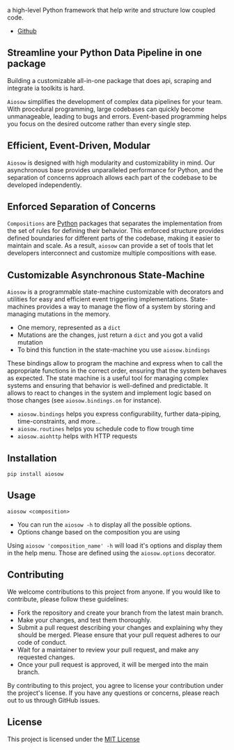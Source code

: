 
a high-level Python framework that help write and structure low coupled code.

- [Github](https://github.com/exorde-labs/aiosow) 

## Streamline your Python Data Pipeline in one package
Building a customizable all-in-one package that does api, scraping and integrate ia toolkits is hard.

`Aiosow` simplifies the development of complex data pipelines for your team. 
With procedural programming, large codebases can quickly become unmanageable, 
leading to bugs and errors. Event-based programming helps you focus on the desired outcome 
rather than every single step.

## Efficient, Event-Driven, Modular
`Aiosow` is designed with high modularity and customizability in mind.
Our asynchronous base provides unparalleled performance for Python, and the separation of concerns approach 
allows each part of the codebase to be developed independently.

## Enforced Separation of Concerns 

`Compositions` are [Python](https://www.python.org/) packages that separates the implementation from the 
set of rules for defining their behavior. This enforced structure provides defined boundaries for different
parts of the codebase, making it easier to maintain and scale. As a result, `aiosow` can provide a set 
of tools that let developers interconnect and customize multiple compositions with ease.

## Customizable Asynchronous State-Machine
`Aiosow` is a programmable state-machine customizable with decorators and utilities for easy and efficient event triggering implementations.
State-machines provides a way to manage the flow of a system by storing and managing mutations in the memory. 

- One memory, represented as a `dict`
- Mutations are the changes, just return a `dict` and you got a valid mutation
- To bind this function in the state-machine you use `aiosow.bindings`

These bindings allow to program the machine and express when to call the appropriate functions in the correct order, ensuring that the system behaves as expected.
The state machine is a useful tool for managing complex systems and ensuring that behavior is well-defined and predictable.
It allows to react to changes in the system and implement logic based on those changes (see `aiosow.bindings.on` for instance).

- `aiosow.bindings` helps you express configurability, further data-piping, time-constraints, and more... 
- `aiosow.routines` helps you schedule code to flow trough time 
- `aiosow.aiohttp` helps with HTTP requests

## Installation

```
pip install aiosow
```

## Usage

```
aiosow <composition>
```

- You can run the `aiosow -h` to display all the possible options.
- Options change based on the composition you are using

Using `aiosow 'composition_name' -h` will load it's options and display them in 
the help menu. Those are defined using the `aiosow.options` decorator.


## Contributing

We welcome contributions to this project from anyone. If you would like to contribute, please follow these guidelines:

- Fork the repository and create your branch from the latest main branch.
- Make your changes, and test them thoroughly.
- Submit a pull request describing your changes and explaining why they should be merged. Please ensure that your pull request adheres to our code of conduct.
- Wait for a maintainer to review your pull request, and make any requested changes.
- Once your pull request is approved, it will be merged into the main branch.

By contributing to this project, you agree to license your contribution under the project's license. If you have any questions or concerns, please reach out to us through GitHub issues.

## License

This project is licensed under the [MIT License](https://opensource.org/license/mit/)
